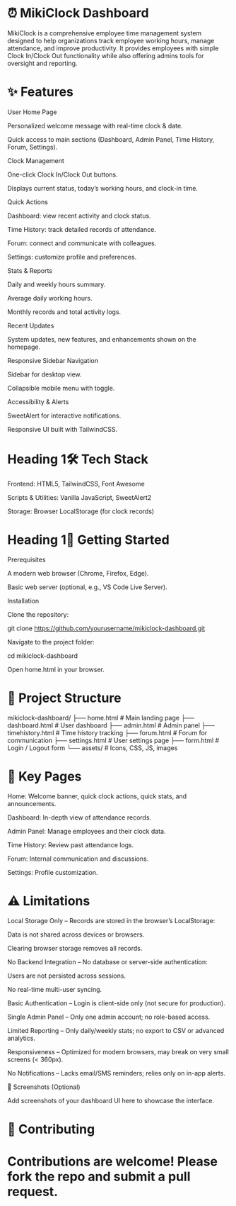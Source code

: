# ⏰ MikiClock Dashboard

MikiClock is a comprehensive employee time management system designed to help organizations track employee working hours, manage attendance, and improve productivity.
It provides employees with simple Clock In/Clock Out functionality while also offering admins tools for oversight and reporting.

# ✨ Features

User Home Page

Personalized welcome message with real-time clock & date.

Quick access to main sections (Dashboard, Admin Panel, Time History, Forum, Settings).

Clock Management

One-click Clock In/Clock Out buttons.

Displays current status, today’s working hours, and clock-in time.

Quick Actions

Dashboard: view recent activity and clock status.

Time History: track detailed records of attendance.

Forum: connect and communicate with colleagues.

Settings: customize profile and preferences.

Stats & Reports

Daily and weekly hours summary.

Average daily working hours.

Monthly records and total activity logs.

Recent Updates

System updates, new features, and enhancements shown on the homepage.

Responsive Sidebar Navigation

Sidebar for desktop view.

Collapsible mobile menu with toggle.

Accessibility & Alerts

SweetAlert for interactive notifications.

Responsive UI built with TailwindCSS.

# Heading 1🛠️ Tech Stack

Frontend: HTML5, TailwindCSS, Font Awesome

Scripts & Utilities: Vanilla JavaScript, SweetAlert2

Storage: Browser LocalStorage (for clock records)

# Heading 1🚀 Getting Started
Prerequisites

A modern web browser (Chrome, Firefox, Edge).

Basic web server (optional, e.g., VS Code Live Server).

Installation

Clone the repository:

git clone https://github.com/yourusername/mikiclock-dashboard.git


Navigate to the project folder:

cd mikiclock-dashboard


Open home.html in your browser.

# 📂 Project Structure
mikiclock-dashboard/
├── home.html          # Main landing page
├── dashboard.html     # User dashboard
├── admin.html         # Admin panel
├── timehistory.html   # Time history tracking
├── forum.html         # Forum for communication
├── settings.html      # User settings page
├── form.html          # Login / Logout form
└── assets/            # Icons, CSS, JS, images

# 🔑 Key Pages

Home: Welcome banner, quick clock actions, quick stats, and announcements.

Dashboard: In-depth view of attendance records.

Admin Panel: Manage employees and their clock data.

Time History: Review past attendance logs.

Forum: Internal communication and discussions.

Settings: Profile customization.

# ⚠️ Limitations

Local Storage Only – Records are stored in the browser’s LocalStorage:

Data is not shared across devices or browsers.

Clearing browser storage removes all records.

No Backend Integration – No database or server-side authentication:

Users are not persisted across sessions.

No real-time multi-user syncing.

Basic Authentication – Login is client-side only (not secure for production).

Single Admin Panel – Only one admin account; no role-based access.

Limited Reporting – Only daily/weekly stats; no export to CSV or advanced analytics.

Responsiveness – Optimized for modern browsers, may break on very small screens (< 360px).

No Notifications – Lacks email/SMS reminders; relies only on in-app alerts.

📸 Screenshots (Optional)

Add screenshots of your dashboard UI here to showcase the interface.

# 🤝 Contributing

# Contributions are welcome! Please fork the repo and submit a pull request.






